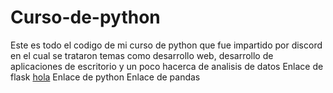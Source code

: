 # Curso-de-python
Este es todo el codigo de mi curso de python que fue impartido por discord en el cual se trataron temas como desarrollo web, desarrollo de aplicaciones de escritorio y un poco hacerca de analisis de datos
Enlace de flask <a href="https://flask.palletsprojects.com/en/3.0.x/">hola</a>
Enlace de python
Enlace de pandas
